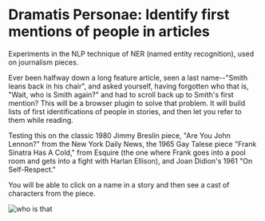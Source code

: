# Dramatis Personae: Identify first mentions of people in articles

Experiments in the NLP technique of NER (named entity recognition), used on journalism pieces. 

Ever been halfway down a long feature article, seen a last name--"Smith leans back in his chair", and asked yourself, having forgotten who that is, "Wait, who is Smith again?" and had to scroll back up to Smith's first mention? This will be a browser plugin to solve that problem. It will build lists of first identifications of people in stories, and then let you refer to them while reading.

Testing this on the classic 1980 Jimmy Breslin piece, "Are You John Lennon?" from the New York Daily News, the 1965 Gay Talese piece "Frank Sinatra Has A Cold," from Esquire (the one where Frank goes into a pool room and gets into a fight with Harlan Ellison), and Joan Didion's 1961 "On Self-Respect."

You will be able to click on a name in a story and then see a cast of characters from the piece.


![who is that](https://user-images.githubusercontent.com/748214/154653446-0e73e9a3-d3ee-4ffa-9034-2fe0f9af91f4.jpg)
